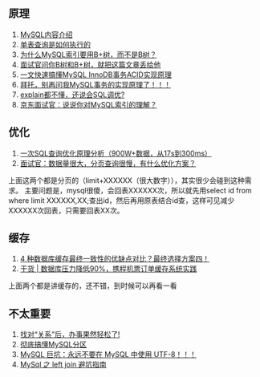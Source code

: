 ## 原理

1. [MySQL内容介绍](https://mp.weixin.qq.com/s/0-wgz5EEFHPO4ncbo9rLBQ "介绍了缓存，索引，优化器，explain，redo log，事物等，但是不详细")
1. [单表查询是如何执行的](https://mp.weixin.qq.com/s/cvrMKoawIbIJjMZhAEYV-g)
1. [为什么MySQL索引要用B+树，而不是B树？](https://mp.weixin.qq.com/s/BWlkrHiB-uP6fDnsxtKU0Q)
1. [面试官问你B树和B+树，就把这篇文章丢给他](https://mp.weixin.qq.com/s/iAJyBx7fSKUMHSKYVMDuQg)
1. [一文快速搞懂MySQL InnoDB事务ACID实现原理](https://mp.weixin.qq.com/s/j7rf0kE9-Z80OsUJymoPBw)
1. [拜托，别再问我MySQL事务的实现原理了！！！](https://mp.weixin.qq.com/s/qw8m4TdX0sta3utiOglFPg)
1. [explain都不懂，还说会SQL调优?](https://mp.weixin.qq.com/s/pSSOC_VsNhd-EqOST8eQRA "https://www.jianshu.com/p/8cc547d05478")
1. [京东面试官：说说你对MySQL索引的理解？](https://mp.weixin.qq.com/s?__biz=MzIzMzgxOTQ5NA==&mid=2247512906&idx=4&sn=c6ac1e332a09e09a650d51484d28c0a7&chksm=e8fd2f43df8aa655c4014b3cdd82518530b86f27820688dd4a85eb64a2649f2751d017f19bc9&xtrack=1&scene=90&subscene=93&sessionid=1606208128&clicktime=1606211067&enterid=1606211067&ascene=56&devicetype=android-29&version=270014e5&nettype=WIFI&abtest_cookie=AAACAA%3D%3D&lang=zh_CN&exportkey=AoCEEeTex9%2FOfEMKB%2FXscJI%3D&pass_ticket=8TRsta7hMCGVhU8DpfBd2ZcWqdmLOX4uD9CyCMbA6Et%2FH3NkVKd39xzIXtWbPkfC&wx_header=1)

## 优化

1. [一次SQL查询优化原理分析（900W+数据，从17s到300ms）](https://mp.weixin.qq.com/s/CobdICM1vOUumLS2POVhSA)
1. [面试官：数据量很大，分页查询很慢，有什么优化方案？](https://mp.weixin.qq.com/s/evYERBgR5vV_hir2r_N85Q)

上面这两个都是分页的（limit+XXXXXX（很大数字）），其实很少会碰到这种需求。
主要问题是，mysql很傻，会回表XXXXXX次，所以就先用select id from where limit XXXXXX,XX;查出id，然后再用原表结合id查，这样可见减少XXXXXX次回表，只需要回表XX次。

## 缓存

1. [4 种数据库缓存最终一致性的优缺点对比？最终选择方案四！](https://mp.weixin.qq.com/s/SeEF3f1LTz3bHyAUe30cxw)
1. [干货 | 数据库压力降低90%，携程机票订单缓存系统实践](https://mp.weixin.qq.com/s/0ls1QYKAIiZdXhKPQ62OrQ)

上面两个都是讲缓存的，还不错，到时候可以再看一看

## 不太重要

1. [找对“关系”后，办事果然轻松了!](https://mp.weixin.qq.com/s/mpi2tfvLKXAiPK1dxWSTQQ)
1. [彻底搞懂MySQL分区](https://mp.weixin.qq.com/s/mQkZSTQuyQWDvh7hcD9vIQ)
1. [MySQL 巨坑：永远不要在 MySQL 中使用 UTF-8！！！](https://mp.weixin.qq.com/s/LXEyeAUn4ZR2j71x9uNRjg)
1. [MySql 之 left join 避坑指南](https://mp.weixin.qq.com/s/83h0QD58Gz0zUikSRtqqdA)